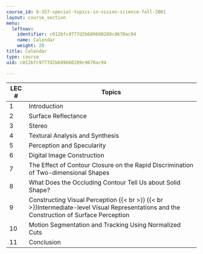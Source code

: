 ```yaml
---
course_id: 9-357-special-topics-in-vision-science-fall-2001
layout: course_section
menu:
  leftnav:
    identifier: c012bfc9777d2b689660289c9670ac94
    name: Calendar
    weight: 20
title: Calendar
type: course
uid: c012bfc9777d2b689660289c9670ac94

---
```


| LEC # | Topics |
| --- | --- |
| 1 | Introduction |
| 2 | Surface Reflectance |
| 3 | Stereo |
| 4 | Textural Analysis and Synthesis |
| 5 | Perception and Specularity |
| 6 | Digital Image Construction |
| 7 | The Effect of Contour Closure on the Rapid Discrimination of Two-dimensional Shapes |
| 8 | What Does the Occluding Contour Tell Us about Solid Shape? |
| 9 | Constructing Visual Perception  {{< br >}}  {{< br >}}Intermediate-level Visual Representations and the Construction of Surface Perception |
| 10 | Motion Segmentation and Tracking Using Normalized Cuts |
| 11 | Conclusion